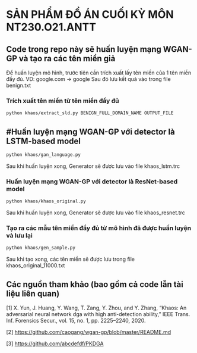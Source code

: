 # SẢN PHẨM ĐỒ ÁN CUỐI KỲ MÔN NT230.O21.ANTT

## Code trong repo này sẽ huấn luyện mạng WGAN-GP và tạo ra các tên miền giả

Để huấn luyện mô hình, trước tiên cần trích xuất lấy tên miền của 1 tên miền đầy đủ. VD: google.com -> google
Sau đó lưu kết quả vào trong file benign.txt

### Trích xuất tên miền từ tên miền đầy đủ

```bash
python khaos/extract_sld.py BENIGN_FULL_DOMAIN_NAME OUTPUT_FILE
```

## #Huấn luyện mạng WGAN-GP với detector là LSTM-based model
```bash
python khaos/gan_language.py
```
Sau khi huấn luyện xong, Generator sẽ được lưu vào file khaos_lstm.trc

### Huấn luyện mạng WGAN-GP với detector là ResNet-based model
```bash
python khaos/khaos_original.py
```

Sau khi huấn luyện xong, Generator sẽ được lưu vào file khaos_resnet.trc

### Tạo ra các mẫu tên miền đầy đủ từ mô hình đã được huấn luyện và lưu lại
```bash
python khaos/gen_sample.py
```

Sau khi tạo xong, các tên miền sẽ được lưu trong file khaos_original_11000.txt

## Các nguồn tham khảo (bao gồm cả code lẫn tài liệu liên quan)

[1] X. Yun, J. Huang, Y. Wang, T. Zang, Y. Zhou, and Y. Zhang, “Khaos: An adversarial neural network dga with high anti-detection ability,” IEEE Trans. Inf. Forensics Secur., vol. 15, no. 1, pp. 2225–2240, 2020.

[2] https://github.com/caogang/wgan-gp/blob/master/README.md

[3] https://github.com/abcdefdf/PKDGA
